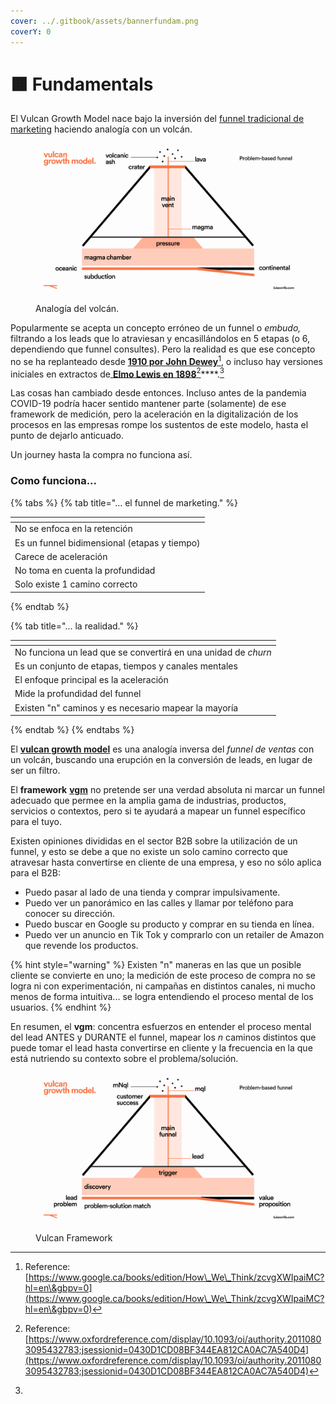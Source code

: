 ```yaml
---
cover: ../.gitbook/assets/bannerfundam.png
coverY: 0
---
```


# 🟧 Fundamentals

El Vulcan Growth Model nace bajo la inversión del [funnel tradicional de marketing](marketing-funnel.md) haciendo analogía con un volcán.

<figure><img src="../.gitbook/assets/Frame 5 (1).png" alt=""><figcaption><p>Analogía del volcán.</p></figcaption></figure>

Popularmente se acepta un concepto erróneo de un funnel o _embudo,_ filtrando a los leads que lo atraviesan y encasillándolos en 5 etapas (o 6, dependiendo que funnel consultes). Pero la realidad es que ese concepto no se ha replanteado desde [**1910 por John Dewey**](#user-content-fn-1)[^1], o incluso hay versiones iniciales en extractos de[ **Elmo Lewis en 1898**](#user-content-fn-2)[^2]****.[^3]

Las cosas han cambiado desde entonces. Incluso antes de la pandemia COVID-19 podría hacer sentido mantener parte (solamente) de ese framework de medición, pero la aceleración en la digitalización de los procesos en las empresas rompe los sustentos de este modelo, hasta el punto de dejarlo anticuado.

Un journey hasta la compra no funciona así.

### Como funciona...

{% tabs %}
{% tab title="... el funnel de marketing." %}
<table data-view="cards"><thead><tr><th></th></tr></thead><tbody><tr><td>No se enfoca en la retención</td></tr><tr><td>Es un funnel bidimensional (etapas y tiempo)</td></tr><tr><td>Carece de aceleración</td></tr><tr><td>No toma en cuenta la profundidad</td></tr><tr><td>Solo existe 1 camino correcto</td></tr></tbody></table>
{% endtab %}

{% tab title="... la realidad." %}
<table data-view="cards"><thead><tr><th></th></tr></thead><tbody><tr><td>No funciona un lead que se convertirá en una unidad de <em>churn</em></td></tr><tr><td>Es un conjunto de etapas, tiempos y canales mentales</td></tr><tr><td>El enfoque principal es la aceleración</td></tr><tr><td>Mide la profundidad del funnel</td></tr><tr><td>Existen "n" caminos y es necesario mapear la mayoría</td></tr></tbody></table>
{% endtab %}
{% endtabs %}

El [**vulcan growth model**](https://app.gitbook.com/o/VdWI8br0I4LnSbZvx7Pv/s/Y87J3k27L3F0DnztiFNY/) es una analogía inversa del _funnel de ventas_ con un volcán, buscando una erupción en la conversión de leads, en lugar de ser un filtro.

El **framework** [**vgm**](https://app.gitbook.com/o/VdWI8br0I4LnSbZvx7Pv/s/Y87J3k27L3F0DnztiFNY/) no pretende ser una verdad absoluta ni marcar un funnel adecuado que permee en la amplia gama de industrias, productos, servicios o contextos, pero si te ayudará a mapear un funnel específico para el tuyo.

Existen opiniones divididas en el sector B2B sobre la utilización de un funnel, y esto se debe a que no existe un solo camino correcto que atravesar hasta convertirse en cliente de una empresa, y eso no sólo aplica para el B2B:

* Puedo pasar al lado de una tienda y comprar impulsivamente.
* Puedo ver un panorámico en las calles y llamar por teléfono para conocer su dirección.
* Puedo buscar en Google su producto y comprar en su tienda en línea.
* Puedo ver un anuncio en Tik Tok y comprarlo con un retailer de Amazon que revende los productos.

{% hint style="warning" %}
Existen "n" maneras en las que un posible cliente se convierte en uno; la medición de este proceso de compra no se logra ni con experimentación, ni campañas en distintos canales, ni mucho menos de forma intuitiva... se logra entendiendo el proceso mental de los usuarios.
{% endhint %}

En resumen, el **vgm**: concentra esfuerzos en entender el proceso mental del lead ANTES y DURANTE el funnel, mapear los _n_ caminos distintos que puede tomar el lead hasta convertirse en cliente y la frecuencia en la que está nutriendo su contexto sobre el problema/solución.

<figure><img src="../.gitbook/assets/Frame 7 (1).png" alt=""><figcaption><p>Vulcan Framework</p></figcaption></figure>

[^1]: Reference: [https://www.google.ca/books/edition/How\_We\_Think/zcvgXWIpaiMC?hl=en\&gbpv=0](https://www.google.ca/books/edition/How\_We\_Think/zcvgXWIpaiMC?hl=en\&gbpv=0)

[^2]: Reference: [https://www.oxfordreference.com/display/10.1093/oi/authority.20110803095432783;jsessionid=0430D1CD08BF344EA812CA0AC7A540D4](https://www.oxfordreference.com/display/10.1093/oi/authority.20110803095432783;jsessionid=0430D1CD08BF344EA812CA0AC7A540D4)

[^3]: 
